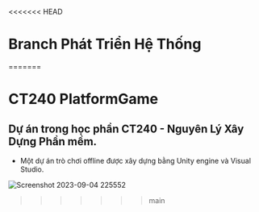 <<<<<<< HEAD
# Branch Phát Triển Hệ Thống
=======
# CT240 PlatformGame

## Dự án trong học phần CT240 - Nguyên Lý Xây Dựng Phần mềm.
- Một dự án trò chơi offline được xây dựng bằng Unity engine và Visual Studio.

![Screenshot 2023-09-04 225552](https://github.com/PPThinh/CT240_PlatformGame/assets/138053505/f9baf3da-4f60-480d-ac89-448b01bec640)
>>>>>>> main
